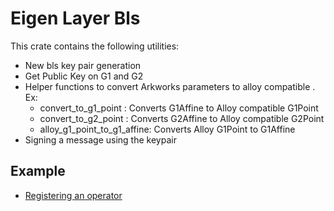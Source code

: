 # Eigen Layer Bls

This crate contains the following utilities:

- New bls key pair generation
- Get Public Key on G1 and G2
- Helper functions to convert Arkworks parameters to alloy compatible . Ex:
  - convert_to_g1_point : Converts G1Affine to Alloy compatible G1Point
  - convert_to_g2_point : Converts G2Affine to Alloy compatible G2Point
  - alloy_g1_point_to_g1_affine: Converts Alloy G1Point to G1Affine
- Signing a message using the keypair

## Example

- [Registering an operator](https://github.com/Layr-Labs/eigensdk-rs/blob/main/examples/avsregistry-write/examples/register_operator_in_quorum_with_avs_registry_coordinator.rs)
